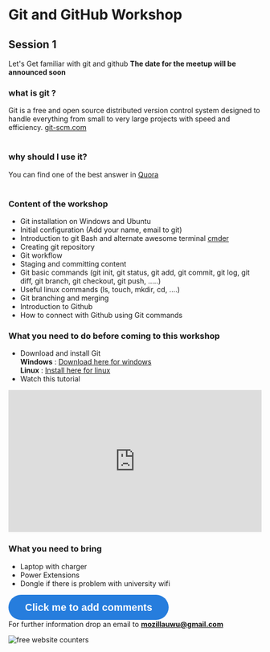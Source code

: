 # Git and GitHub Workshop
## Session 1
Let's Get familiar with git and github
**The date for the meetup will be announced soon**

### what is git ?
Git is a free and open source distributed version control system designed to handle everything from small to very large projects with speed and efficiency. [git-scm.com](https://git-scm.com/) <br><br>
### why should I use it?
You can find one of the best answer in [Quora](https://www.quora.com/What-is-git-and-why-should-I-use-it)<br><br>


### Content of the workshop

- Git installation on Windows and Ubuntu 
- Initial configuration (Add your name, email to git)
- Introduction to git Bash and alternate awesome terminal [cmder](http://cmder.net/) 
- Creating git repository
- Git workflow
- Staging and committing content
- Git basic commands (git init, git status, git add, git commit, git log, git diff, git branch, git checkout, git push, .....)
- Useful linux commands (ls, touch, mkdir, cd, ....)
- Git branching and merging
- Introduction to Github
- How to connect with Github using Git commands

### What you need to do before coming to this workshop

- Download and install Git <br/>
**Windows** : [Download here for windows](https://git-scm.com/download/win) <br/>
**Linux** : [Install here for linux](https://help.ubuntu.com/lts/serverguide/git.html)
- Watch this tutorial

<div style="position:relative;height:0;padding-bottom:56.21%"><iframe src="https://www.youtube.com/embed/Y9XZQO1n_7c?ecver=2" style="position:absolute;width:100%;height:100%;left:0" width="641" height="360" frameborder="0" allow="autoplay; encrypted-media" allowfullscreen></iframe></div>


### What you need to bring

- Laptop with charger
- Power Extensions
- Dongle if there is problem with university wifi

<!-- type form script -->
<a class="typeform-share button" href="https://janith1.typeform.com/to/xziGud" data-mode="popup" style="display:inline-block;text-decoration:none;background-color:#267DDD;color:white;cursor:pointer;font-family:Helvetica,Arial,sans-serif;font-size:20px;line-height:50px;text-align:center;margin:0;height:50px;padding:0px 33px;border-radius:25px;max-width:100%;white-space:nowrap;overflow:hidden;text-overflow:ellipsis;font-weight:bold;-webkit-font-smoothing:antialiased;-moz-osx-font-smoothing:grayscale;" target="_blank">Click me to add comments </a> <script> (function() { var qs,js,q,s,d=document, gi=d.getElementById, ce=d.createElement, gt=d.getElementsByTagName, id="typef_orm_share", b="https://embed.typeform.com/"; if(!gi.call(d,id)){ js=ce.call(d,"script"); js.id=id; js.src=b+"embed.js"; q=gt.call(d,"script")[0]; q.parentNode.insertBefore(js,q) } })() </script><br>
For further information drop an email to **mozillauwu@gmail.com**


<!-- hit counter -->
<img src="https://counter4.freecounter.ovh/private/freecounterstat.php?c=955usr8m9qdx5mq9m336bnxzbrgd1tpw" border="0" title="free website counters" alt="free website counters">

<!-- Global site tag (gtag.js) - Google Analytics -->
<script async src="https://www.googletagmanager.com/gtag/js?id=UA-109098685-4"></script>
<script>
  window.dataLayer = window.dataLayer || [];
  function gtag(){dataLayer.push(arguments);}
  gtag('js', new Date());

  gtag('config', 'UA-109098685-4');
</script>


